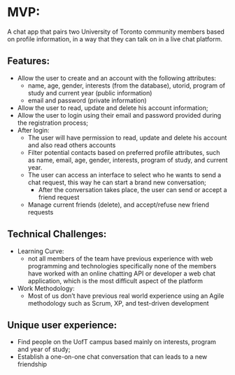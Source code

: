 MVP:
====

A chat app that pairs two University of Toronto community members based on profile information, in a way that they can talk on in a live chat platform. 

Features:
---------

* Allow the user to create and an account with the following attributes:
	* name, age, gender, interests (from the database), utorid, program of study and current year (public information)
	* email and password (private information)
* Allow the user to read, update and delete his account information;
* Allow the user to login using their email and password provided during the registration process; 
* After login:
	* The user will have permission to read, update and delete his account and also read others accounts
	* Filter potential contacts based on preferred profile attributes, such as name, email, age, gender, interests, program of study, and current year. 
	* The user can access an interface to select who he wants to send a chat request, this way he can start a brand new conversation;
		* After the conversation takes place, the user can send or accept a friend request 
	* Manage current friends (delete), and accept/refuse new friend requests

Technical Challenges:
---------------------

* Learning Curve:
	* not all members of the team have previous experience with web programming and technologies
specifically none of the members have worked with an online chatting API or developer a web chat application, which is the most difficult aspect of the platform 
* Work Methodology:	
	* Most of us don’t have previous real world experience using an Agile methodology such as Scrum, XP, and test-driven development 

Unique user experience:
-----------------------

* Find people on the UofT campus based mainly on interests, program and year of study;
* Establish a one-on-one chat conversation that can leads to a new friendship
